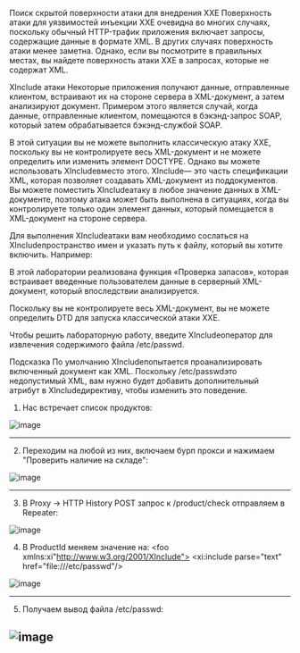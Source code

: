 Поиск скрытой поверхности атаки для внедрения XXE
Поверхность атаки для уязвимостей инъекции XXE очевидна во многих случаях, поскольку обычный HTTP-трафик приложения включает запросы, содержащие данные в формате XML. В других случаях поверхность атаки менее заметна. Однако, если вы посмотрите в правильных местах, вы найдете поверхность атаки XXE в запросах, которые не содержат XML.

XInclude атаки
Некоторые приложения получают данные, отправленные клиентом, встраивают их на стороне сервера в XML-документ, а затем анализируют документ. Примером этого является случай, когда данные, отправленные клиентом, помещаются в бэкэнд-запрос SOAP, который затем обрабатывается бэкэнд-службой SOAP.

В этой ситуации вы не можете выполнить классическую атаку XXE, поскольку вы не контролируете весь XML-документ и не можете определить или изменить элемент DOCTYPE. Однако вы можете использовать XIncludeвместо этого. XInclude— это часть спецификации XML, которая позволяет создавать XML-документ из поддокументов. Вы можете поместить XIncludeатаку в любое значение данных в XML-документе, поэтому атака может быть выполнена в ситуациях, когда вы контролируете только один элемент данных, который помещается в XML-документ на стороне сервера.

Для выполнения XIncludeатаки вам необходимо сослаться на XIncludeпространство имен и указать путь к файлу, который вы хотите включить. Например:

<foo xmlns:xi="http://www.w3.org/2001/XInclude">
<xi:include parse="text" href="file:///etc/passwd"/></foo>

В этой лаборатории реализована функция «Проверка запасов», которая встраивает введенные пользователем данные в серверный XML-документ, который впоследствии анализируется.

Поскольку вы не контролируете весь XML-документ, вы не можете определить DTD для запуска классической атаки XXE.

Чтобы решить лабораторную работу, введите XIncludeоператор для извлечения содержимого файла /etc/passwd.

Подсказка
По умолчанию XIncludeпопытается проанализировать включенный документ как XML. Поскольку /etc/passwdэто недопустимый XML, вам нужно будет добавить дополнительный атрибут в XIncludeдирективу, чтобы изменить это поведение.

1. Нас встречает список продуктов:

![image](https://github.com/user-attachments/assets/25e27f48-46e8-4a05-bb02-89e90a575410)

---

2. Переходим  на любой из них, включаем бурп прокси и нажимаем "Проверить наличие на складе":

![image](https://github.com/user-attachments/assets/10a3b074-fffe-434b-af2e-19cda4292f94)

---

3. В Proxy -> HTTP History POST запрос к /product/check отправляем в Repeater:

![image](https://github.com/user-attachments/assets/2aaeb314-7fab-4089-a953-86765eb9a944)

4. В ProductId меняем значение на:
<foo xmlns:xi"http://www.w3.org/2001/XInclude">
<xi:include parse="text" href="file:///etc/passwd"/></foo>

![image](https://github.com/user-attachments/assets/a8dfa8d3-c741-4eb4-8583-b383083e9e7c)

---

5. Получаем вывод файла /etc/passwd:

![image](https://github.com/user-attachments/assets/3399e0cd-2e48-4505-bd27-d2a44162825b)
---
